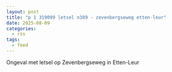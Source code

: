 ```yaml
---
layout: post
title: "p 1 319099 letsel n389 - zevenbergseweg etten-leur"
date: 2025-08-09
categories: 
  - rss
tags: 
  - feed
---
```


Ongeval met letsel op Zevenbergseweg in Etten-Leur
